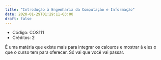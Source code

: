 ```yaml
---
title: "Introdução à Engenharia da Computação e Informação"
date: 2020-01-29T01:29:11-03:00
draft: false
---
```


- Código: COS111
- Créditos: 2

É uma matéria que existe mais para integrar os calouros e mostrar à eles o que o curso tem para oferecer. Só vai que você vai passar.
